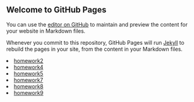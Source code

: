 ## Welcome to GitHub Pages

You can use the [editor on GitHub](https://github.com/Carry3/Carry3.github.io/edit/main/README.md) to maintain and preview the content for your website in Markdown files.

Whenever you commit to this repository, GitHub Pages will run [Jekyll](https://jekyllrb.com/) to rebuild the pages in your site, from the content in your Markdown files.

<div>
      <li><a href="./homework2/shiyan2.html">homework2</a></li>
      <li><a href="./homework4/index.html">homework4</a></li>
      <li><a href="./homework5/index.html">homework5</a></li>
      <li><a href="./homework7/index.html">homework7</a></li>
      <li><a href="./homework8/index1.html">homework8</a></li>
      <li><a href="./homework9/index1.html">homework9</a></li>
</div>